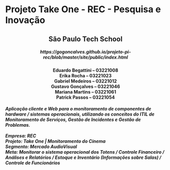 # Projeto Take One - REC - Pesquisa e Inovação
<h2 align="center">São Paulo Tech School</h2>
<h5 align="center">https://gogoncalves.github.io/projeto-pi-rec/blob/master/site/public/index.html</h5>
<h4 align="center" >
  <span>Eduardo Begattini – 03221008</span><br>
<span>Erika Rocha – 03221023</span><br>
<span>Gabriel Medeiros – 03221012</span><br>
<span>Gustavo Gonçalves – 03221046</span><br>
<span>Mariana Martins – 03221061</span><br>
<span>Patrick Passos – 03221054</span><br>
</h4>
<h5>Aplicação cliente e Web para o monitoramento de componentes de hardware / sistemas operacionais, utilizando os conceitos do ITIL de Monitoramento de Serviços, Gestão de Incidentes e Gestão de Problemas.
<br><br>
Empresa: REC<br>
Projeto: Take One | Monitoramento do Cinema<br>
Segmento: Mercado AudioVisual<br>
Meta: Monitorar o sistema operacional dos Totens / Controle Financeiro / Análises e Relatórios / Estoque e Inventário (Informações sobre Salas) / Controle de Funcionários
</h5>
